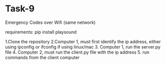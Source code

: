 # Task-9
Emergency Codes over Wifi (same network)

requirements:
pip install playsound 


1.Clone the repository 
2.Computer 1, must first identify the ip address, either using ipconfig or ifconfig if using linux/mac
3. Computer 1, run the server.py file
4. Computer 2, must run the client.py file with the ip address
5. run commands from the client computer
